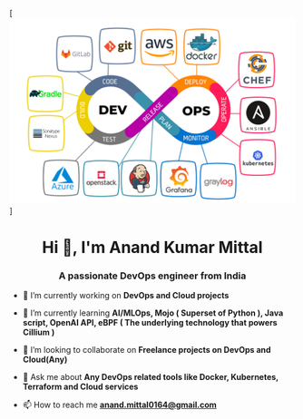 [![MasterHead](https://github.com/anmittal164/anmittal164/blob/main/DevOps%20Image-2.jpeg)]
<h1 align="center">Hi 👋, I'm Anand Kumar Mittal</h1>
<h3 align="center">A passionate DevOps engineer from India</h3>

- 🔭 I’m currently working on **DevOps and Cloud projects**

- 🌱 I’m currently learning **AI/MLOps, Mojo ( Superset of Python ), Java script, OpenAI API, eBPF ( The underlying technology that powers Cillium )**

- 👯 I’m looking to collaborate on **Freelance projects on DevOps and Cloud(Any)**

- 💬 Ask me about **Any DevOps related tools like Docker, Kubernetes, Terraform and Cloud services**

- 📫 How to reach me **anand.mittal0164@gmail.com**

